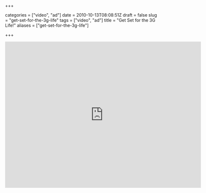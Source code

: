 +++

categories = ["video", "ad"]
date = 2010-10-13T08:08:51Z
draft = false
slug = "get-set-for-the-3g-life"
tags = ["video", "ad"]
title = "Get Set for the 3G Life!"
aliases = ["get-set-for-the-3g-life"]

+++

<iframe src="http://www.youtube.com/embed/QXwZhG-2-9E" height=480 width=640 frameborder=0 allowfullscreen></iframe>
